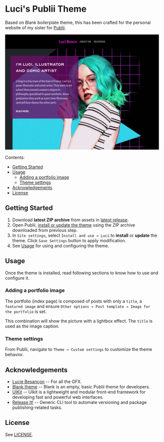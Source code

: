 # Luci's Publii Theme

Based on Blank boilerplate theme, this has been crafted for the personal website of my sister for [Publii](https://getpublii.com/).

![theme-preview](thumbnail.png)

Contents:

* [Getting Started](#getting-started)
* [Usage](#usage)
  * [Adding a portfolio image](#adding-a-portfolio-image)
  * [Theme settings](#theme-settings)
* [Acknowledgements](#acknowledgements)
* [License](#license)

## Getting Started

1. Download **latest ZIP archive** from assets in [latest release](https://github.com/bigbrozer/publii-luci-theme/releases).
2. Open Publii, [install or update the theme](https://getpublii.com/docs/installing-using-updating-themes.html#installingatheme) using the ZIP archive downloaded from previous step.
3. In `Site settings`, select `Install and use ➔ Luci` to **install** or **update** the theme. Click `Save Settings` button to apply modification.
4. See [Usage](#usage) for using and configuring the theme.

## Usage

Once the theme is installed, read following sections to know how to use and configure it.

### Adding a portfolio image

The portfolio (index page) is composed of posts with only a `title`, a `featured image` and ensure `Other options ➔ Post template ➔ Image for the portfolio` is set.

This combination will show the picture with a lightbox effect. The `title` is used as the image caption.

### Theme settings

From Publii, navigate to `Theme ➔ Custom settings` to customize the theme behavior.

## Acknowledgements

* [Lucie Besançon](https://me.labrume.art/) -- For all the GFX.
* [Blank theme](https://github.com/GetPublii/theme-Blank) -- Blank is an empty, basic Publii theme for developers.
* [UIKit](https://getuikit.com/) -- UIkit is a lightweight and modular front-end framework for developing fast and powerful web interfaces.
* [Release It!](https://github.com/release-it/release-it) -- Generic CLI tool to automate versioning and package publishing-related tasks.

## License

See [LICENSE](./LICENSE).
